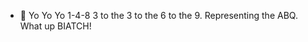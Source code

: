 - 👋 Yo Yo Yo 1-4-8 3 to the 3 to the 6 to the 9. Representing the ABQ. What up BIATCH!

<!---
DaniyarGilimov/DaniyarGilimov is a ✨ special ✨ repository because its `README.md` (this file) appears on your GitHub profile.
You can click the Preview link to take a look at your changes.
--->
